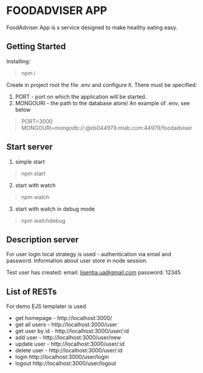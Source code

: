 # FOODADVISER APP

FoodAdviser App is s service designed to make healthy eating easy.


## Getting Started

Installing:
> npm i

Create in project root the file .env and configure it. There must be specified:
1. PORT - port on which the application will be started.
2. MONGOURI - the path to the database atore/
An example of .env, see below

> PORT=3000
> MONGOURI=mongodb://<dbuser>:<password>@ds044979.mlab.com:44979/foodadviser


## Start server


1. simple start
> npm start

2. start with watch
> npm watch

3.  start with watch in debug mode
> npm watchdebug


## Description server


For user login local strategy is used - authentication via email and password. Information about user store in node session.

Test user has created:
email: lisentia.ua@gmail.com
password: 12345


## List of RESTs


For demo EJS templater is used

- get homepage - http://localhost:3000/
- get all users - http://localhost:3000/user
- get user by id - http://localhost:3000/user/:id
- add user - http://localhost:3000/user/new
- update user - http://localhost:3000/user/:id
- delete user  - http://localhost:3000/user/:id
- login http://localhost:3000/user/login
- logout http://localhost:3000/user/logout
